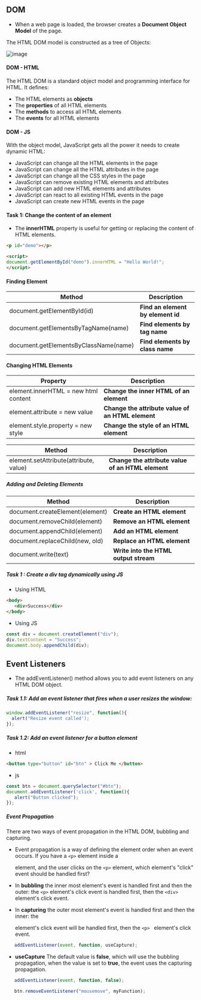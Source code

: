 ## DOM 

* When a web page is loaded, the browser creates a **Document Object Model** of the page.

The HTML DOM model is constructed as a tree of Objects:

![image](https://user-images.githubusercontent.com/2763774/161524535-9c6b40e2-9e34-4c77-82f6-1b1e827e8f2f.png)

#### DOM - HTML

The HTML DOM is a standard object model and programming interface for HTML. It defines:

* The HTML elements as **objects**
* The **properties** of all HTML elements
* The **methods** to access all HTML elements
* The **events** for all HTML elements

#### DOM - JS

With the object model, JavaScript gets all the power it needs to create dynamic HTML:

* JavaScript can change all the HTML elements in the page
* JavaScript can change all the HTML attributes in the page
* JavaScript can change all the CSS styles in the page
* JavaScript can remove existing HTML elements and attributes
* JavaScript can add new HTML elements and attributes
* JavaScript can react to all existing HTML events in the page
* JavaScript can create new HTML events in the page

#### Task 1: Change the content of an element
* The **innerHTML** property is useful for getting or replacing the content of HTML elements.
```html
<p id="demo"></p>

<script>
document.getElementById("demo").innerHTML = "Hello World!";
</script>

```

#### Finding Element

| Method  | Description  | 
|---|---|
| document.getElementById(id)	  | **Find an element by element id** | 
| document.getElementsByTagName(name)  |  **Find elements by tag name** | 
|  document.getElementsByClassName(name) |  **Find elements by class name** | 

#### Changing HTML Elements

| Property  | Description  | 
|---|---|
| element.innerHTML =  new html content	  | **Change the inner HTML of an element**  | 
| element.attribute = new value	  | **Change the attribute value of an HTML element** | 
| element.style.property = new style	  | **Change the style of an HTML element**  | 


| Method  | Description  | 
|---|---|
| element.setAttribute(attribute, value)	  | **Change the attribute value of an HTML element**  | 

##### Adding and Deleting Elements

| Method  | Description  | 
|---|---|
| document.createElement(element)	  | **Create an HTML element**  | 
| document.removeChild(element)	  | **Remove an HTML element**  | 
| document.appendChild(element)	  | **Add an HTML element**  | 
| document.replaceChild(new, old)	  | **Replace an HTML element**  | 
| document.write(text)	  | **Write into the HTML output stream**  | 


##### Task 1 : Create a div tag dynamically using JS 

* Using HTML
```html
<body>
   <div>Success</div>
</body>
```

* Using JS
```js
const div = document.createElement("div");
div.textContent = "Success";
document.body.appendChild(div);
```

## Event Listeners

* The addEventListener() method allows you to add event listeners on any HTML DOM object.

##### Task 1.1: Add an event listener that fires when a user resizes the window:

```js
window.addEventListener("resize", function(){
  alert("Resize event called');
});
```

##### Task 1.2: Add an event listener for a button element
* html
```html
<button type="button" id="btn" > Click Me </button>
```
* js 

```js
const btn = document.querySelector("#btn");
document.addEventListener('click', function(){
   alert("Button clicked");
});
```
##### Event Propagation
There are two ways of event propagation in the HTML DOM, bubbling and capturing.

* Event propagation is a way of defining the element order when an event occurs. If you have a ```<p>``` element inside a <div> element, and the user clicks on the ```<p>``` element, which element's "click" event should be handled first?

* In **bubbling** the inner most element's event is handled first and then the outer: the ```<p>``` element's click event is handled first, then the ```<div>``` element's click event.

* In **capturing** the outer most element's event is handled first and then the inner: the <div> element's click event will be handled first, then the ```<p> ``` element's click event.
   
```js
   addEventListener(event, function, useCapture);
```

* **useCapture** The default value is **false**, which will use the bubbling propagation, when the value is set to **true**, the event uses the capturing propagation.
   
```js
   addEventListener(event, function, false);
```

```js
   btn.removeEventListener("mousemove", myFunction);
```
